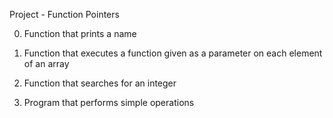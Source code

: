 Project - Function Pointers

0. Function that prints a name

1. Function that executes a function given as a parameter on each element of an array

2. Function that searches for an integer

3. Program that performs simple operations